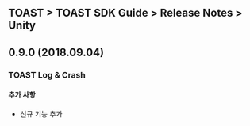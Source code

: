 ## TOAST > TOAST SDK Guide > Release Notes > Unity

## 0.9.0 (2018.09.04)

### TOAST Log & Crash

#### 추가 사항

* 신규 기능 추가